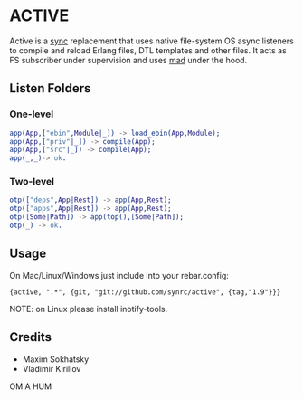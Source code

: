 ACTIVE
======

Active is a [sync](https://github.com/rustyio/sync) replacement
that uses native file-system OS async listeners to compile and
reload Erlang files, DTL templates and other files. It acts as
FS subscriber under supervision and uses
[mad](https://github.com/synrc/mad) under the hood.

Listen Folders
--------------

### One-level

```erlang
app(App,["ebin",Module|_]) -> load_ebin(App,Module);
app(App,["priv"|_]) -> compile(App);
app(App,["src"|_]) -> compile(App);
app(_,_)-> ok.
```

### Two-level

```erlang
otp(["deps",App|Rest]) -> app(App,Rest);
otp(["apps",App|Rest]) -> app(App,Rest);
otp([Some|Path]) -> app(top(),[Some|Path]);
otp(_) -> ok.
```

Usage
-----

On Mac/Linux/Windows just include into your rebar.config:

    {active, ".*", {git, "git://github.com/synrc/active", {tag,"1.9"}}}

NOTE: on Linux please install inotify-tools.

Credits
-------

* Maxim Sokhatsky
* Vladimir Kirillov

OM A HUM
